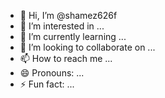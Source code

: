 - 👋 Hi, I’m @shamez626f
- 👀 I’m interested in ...
- 🌱 I’m currently learning ...
- 💞️ I’m looking to collaborate on ...
- 📫 How to reach me ...
- 😄 Pronouns: ...
- ⚡ Fun fact: ...

<!---
shamez626f/shamez626f is a ✨ special ✨ repository because its `README.md` (this file) appears on your GitHub profile.
You can click the Preview link to take a look at your changes.
--->

